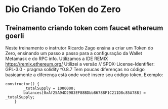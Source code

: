 # Dio Criando ToKen do Zero
## Treinamento criando token com faucet ethereum goerli

Neste treinamento o instrutor Ricardo Zago ensina a criar um Token do Zero, ensinando um passo a passo para a configuração da Wallet Metamask e do RPC info.
Utilizamos a IDE REMIX https://remix.ethereum.org/
Utilizei a versão // SPDX-License-Identifier: GPL-3.0 - pragma solidity ^0.8.7
Tem poucas diferenças no código basicamente a diferença está onde você insere seu código token, 
Exemplo:
```
constructor() {
        _totalSupply = 1000000;
        balances[0xAf25A94D2983EF88BDbb86788F1C211D8c85A788] = _totalSupply;
    }
```
